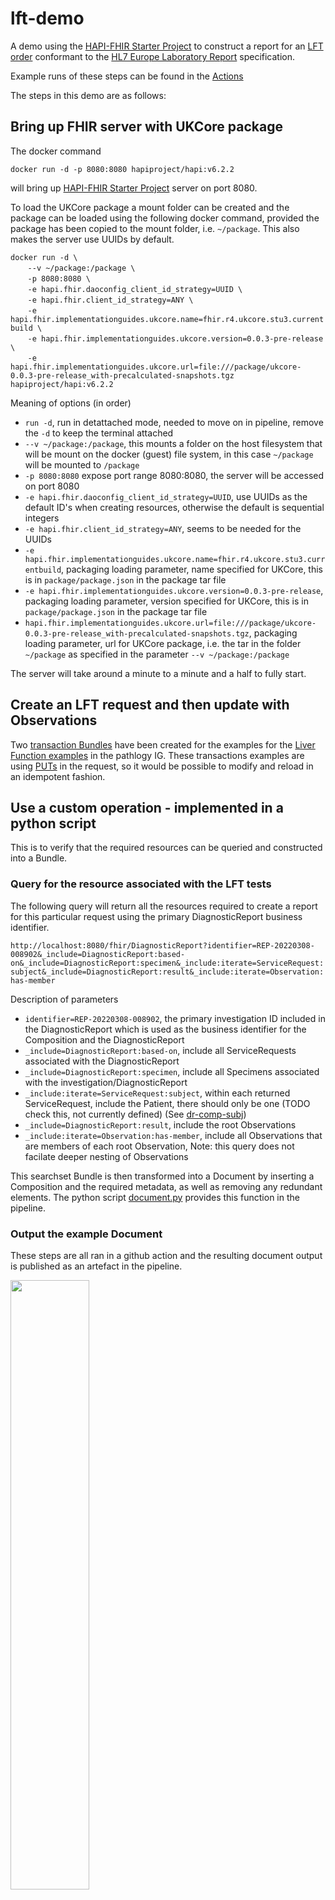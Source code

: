 # lft-demo  

A demo using the [HAPI-FHIR Starter Project](https://github.com/hapifhir/hapi-fhir-jpaserver-starter) to construct a report for an [LFT order](https://simplifier.net/guide/pathology-fhir-implementation-guide/Home/FHIRAssets/AllAssets/All-Profiles/Examples/Bundles/Liver-Function-and-U-Es-Report) conformant to the [HL7 Europe Laboratory Report](https://build.fhir.org/ig/hl7-eu/laboratory) specification.

Example runs of these steps can be found in the [Actions](https://github.com/declankieran-nhsd/lft-demo/actions)

The steps in this demo are as follows:

## Bring up FHIR server with UKCore package

The docker command

`docker run -d -p 8080:8080 hapiproject/hapi:v6.2.2`

will bring up [HAPI-FHIR Starter Project](https://github.com/hapifhir/hapi-fhir-jpaserver-starter) server on port 8080.  

To load the UKCore package a mount folder can be created and the package can be loaded using the following docker command, provided the package has been copied to the mount folder, i.e. `~/package`.  This also makes the server use UUIDs by default.

`docker run -d \`  
&nbsp;&nbsp;&nbsp;&nbsp;&nbsp;&nbsp;&nbsp;`--v ~/package:/package \`  
&nbsp;&nbsp;&nbsp;&nbsp;&nbsp;&nbsp;&nbsp;`-p 8080:8080 \`  
&nbsp;&nbsp;&nbsp;&nbsp;&nbsp;&nbsp;&nbsp;`-e hapi.fhir.daoconfig_client_id_strategy=UUID \`  
&nbsp;&nbsp;&nbsp;&nbsp;&nbsp;&nbsp;&nbsp;`-e hapi.fhir.client_id_strategy=ANY \`  
&nbsp;&nbsp;&nbsp;&nbsp;&nbsp;&nbsp;&nbsp;`-e hapi.fhir.implementationguides.ukcore.name=fhir.r4.ukcore.stu3.currentbuild \`  
&nbsp;&nbsp;&nbsp;&nbsp;&nbsp;&nbsp;&nbsp;`-e hapi.fhir.implementationguides.ukcore.version=0.0.3-pre-release \`  
&nbsp;&nbsp;&nbsp;&nbsp;&nbsp;&nbsp;&nbsp;`-e hapi.fhir.implementationguides.ukcore.url=file:///package/ukcore-0.0.3-pre-release_with-precalculated-snapshots.tgz hapiproject/hapi:v6.2.2`  

Meaning of options (in order)

* `run -d`, run in detattached mode, needed to move on in pipeline, remove the `-d` to keep the terminal attached
* `--v ~/package:/package`, this mounts a folder on the host filesystem that will be mount on the docker (guest) file system, in this case `~/package` will be mounted to `/package`
* `-p 8080:8080` expose port range 8080:8080, the server will be accessed on port 8080
* `-e hapi.fhir.daoconfig_client_id_strategy=UUID`, use UUIDs as the default ID's when creating resources, otherwise the default is sequential integers
* `-e hapi.fhir.client_id_strategy=ANY`, seems to be needed for the UUIDs
* `-e hapi.fhir.implementationguides.ukcore.name=fhir.r4.ukcore.stu3.currentbuild`, packaging loading parameter, name specified for UKCore, this is in `package/package.json` in the package tar file
* `-e hapi.fhir.implementationguides.ukcore.version=0.0.3-pre-release`, packaging loading parameter, version specified for UKCore, this is in `package/package.json` in the package tar file
* `hapi.fhir.implementationguides.ukcore.url=file:///package/ukcore-0.0.3-pre-release_with-precalculated-snapshots.tgz`, packaging loading parameter, url for UKCore package, i.e. the tar in the folder `~/package` as specified in the parameter `--v ~/package:/package`

The server will take around a minute to a minute and a half to fully start.

## Create an LFT request and then update with Observations

Two [transaction Bundles](https://www.hl7.org/fhir/http.html#transaction) have been created for the examples for the [Liver Function examples](https://simplifier.net/guide/pathology-fhir-implementation-guide/Home/Examples/Examples-Index) in the pathlogy IG.  These transactions examples are using [PUTs](https://hl7.org/fhir/http.html#update) in the request, so it would be possible to modify and reload in an idempotent fashion. 

## Use a custom operation - implemented in a python script

This is to verify that the required resources can be queried and constructed into a Bundle.

### Query for the resource associated with the LFT tests

The following query will return all the resources required to create a report for this particular request using the primary DiagnosticReport business identifier.

`http://localhost:8080/fhir/DiagnosticReport?identifier=REP-20220308-008902&_include=DiagnosticReport:based-on&_include=DiagnosticReport:specimen&_include:iterate=ServiceRequest:subject&_include=DiagnosticReport:result&_include:iterate=Observation:has-member`

Description of parameters

* `identifier=REP-20220308-008902`, the primary investigation ID included in the DiagnosticReport which is used as the business identifier for the Composition and the DiagnosticReport
* `_include=DiagnosticReport:based-on`, include all ServiceRequests associated with the DiagnosticReport
* `_include=DiagnosticReport:specimen`, include all Specimens associated with the investigation/DiagnosticReport
* `_include:iterate=ServiceRequest:subject`, within each returned ServiceRequest, include the Patient, there should only be one (TODO check this, not currently defined) (See [dr-comp-subj](https://build.fhir.org/ig/hl7-eu/laboratory/StructureDefinition-Bundle-eu-lab.html#constraints))
* `_include=DiagnosticReport:result`, include the root Observations
* `_include:iterate=Observation:has-member`, include all Observations that are members of each root Observation, Note: this query does not facilate deeper nesting of Observations

This searchset Bundle is then transformed into a Document by inserting a Composition and the required metadata, as well as removing any redundant elements.  The python script [document.py](operations/document/document.py) provides this function in the pipeline.

### Output the example Document

These steps are all ran in a github action and the resulting document output is published as an artefact in the pipeline.

<img src="https://github.com/declankieran-nhsd/lft-demo/assets/93662162/47b93f8a-e06b-4b59-be15-9058ca33af99" width="50%">

## Use the built in $document operation in the HAPI STARTER server

### Post the same example Composition resource to the Composition endpoint

The same Composition resource will be posted (put so ID can be easily kept), i.e.

`curl http://fhir.cirdan.com:8080/fhir/Composition/138ffee6-fbc1-49e2-bfbc-e14b777ab62a/$document?persist=true`

See the [composition-operation-document](https://build.fhir.org/composition-operation-document.html) documentation.

### Output the example Document

Again, the the resulting document output is published as an artefact in the pipeline as above.

## POSTMAN Examples

The entire set of interactions is also included in a [postman collection](postman/lft-example-interactions.postman_collection.json).  This includes:

* LFT Request
  * Transaction Bundle with initial LFT request
* LFT Result
  * Transaction Bundle to update with results, i.e add Observations
* LFT Report Query
  * A query that will return all resources available to construct the Document Bundle for the Laboratory Report
* Store Laboratory Report Document
  * A Document Bundle with an example Composition as well as the LFT resources
* Laboratory Report Document Bundle Query
  * A query for the Report using the primary business identifier used, i.e. REP-20220308-008902

**Note**: This assumes that a FHIR server is running at localhost:8080
